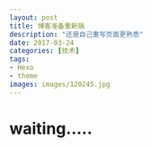 ```yaml
---
layout: post
title: 博客准备重新搞
description: "还是自己重写页面更熟悉"
date: 2017-03-24
categories: [技术]
tags:
- Hexo
- theme
images: images/120245.jpg
---
```


# waiting.....
